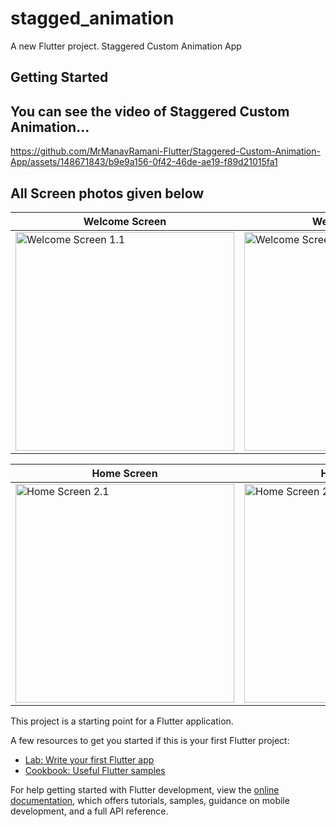 # stagged_animation

A new Flutter project.
Staggered Custom Animation App

## Getting Started
## You can see the video of Staggered Custom Animation...



https://github.com/MrManavRamani-Flutter/Staggered-Custom-Animation-App/assets/148671843/b9e9a156-0f42-46de-ae19-f89d21015fa1


## All Screen photos given below

Welcome Screen | Welcome Screen | Welcome Screen  
---------------------- | ---------------------- | ----------------------
<img src="https://github.com/MrManavRamani-Flutter/Staggered-Custom-Animation-App/assets/148671843/fa85a839-65be-488d-883d-cca65e27a6ab" alt="Welcome Screen 1.1" height="350">|<img src="https://github.com/MrManavRamani-Flutter/Staggered-Custom-Animation-App/assets/148671843/ef97ac91-3f7d-4d28-8419-065b8676eac9" alt="Welcome Screen 1.2" height="350">|<img src="https://github.com/MrManavRamani-Flutter/Staggered-Custom-Animation-App/assets/148671843/fa60a061-9d37-4e6d-824f-4cf24f14bc08" alt="Welcome Screen 1.3" height="350"> 


Home Screen | Home Screen | Home Screen | Home Screen | Home Screen
---------------------- | ---------------------- | ---------------------- | ---------------------- | ---------------------- 
<img src="https://github.com/MrManavRamani-Flutter/Staggered-Custom-Animation-App/assets/148671843/cb6cea4c-a593-499c-ac0e-5a5bfa46103f" alt="Home Screen 2.1" height="350"> | <img src="https://github.com/MrManavRamani-Flutter/Staggered-Custom-Animation-App/assets/148671843/cdb79213-0161-4212-931a-c4b046c7d91b" alt="Home Screen 2.2" height="350"> | <img src="https://github.com/MrManavRamani-Flutter/Staggered-Custom-Animation-App/assets/148671843/e4aedbff-a0db-44d0-902d-45e8d6635be2" alt="Home Screen 2.3" height="350"> | <img src="https://github.com/MrManavRamani-Flutter/Staggered-Custom-Animation-App/assets/148671843/c1107e22-386a-4a5d-8e62-351ebf4caafe" alt="Home Screen 2.4" height="350"> | <img src="https://github.com/MrManavRamani-Flutter/Staggered-Custom-Animation-App/assets/148671843/e7705f43-d29d-4016-ac71-f90ba7d9fb5b" alt="Home Screen 2.5" height="350"> | 

This project is a starting point for a Flutter application.

A few resources to get you started if this is your first Flutter project:

- [Lab: Write your first Flutter app](https://docs.flutter.dev/get-started/codelab)
- [Cookbook: Useful Flutter samples](https://docs.flutter.dev/cookbook)

For help getting started with Flutter development, view the
[online documentation](https://docs.flutter.dev/), which offers tutorials,
samples, guidance on mobile development, and a full API reference.
